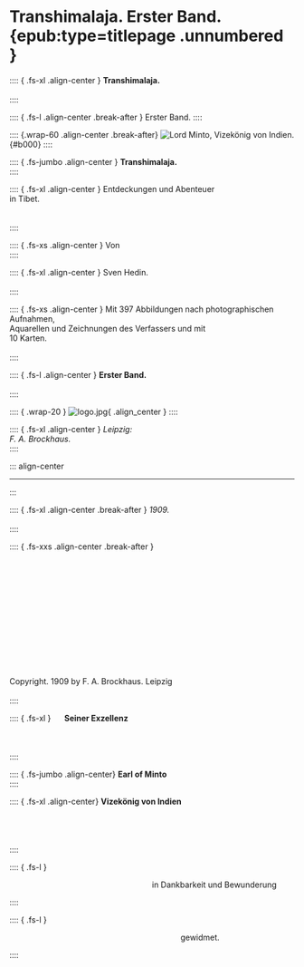 ﻿# Transhimalaja. Erster Band. {epub:type=titlepage .unnumbered }

:::: { .fs-xl .align-center }
**Transhimalaja.**<br /><br />
::::

:::: { .fs-l .align-center .break-after }
Erster Band.
::::

:::: {.wrap-60 .align-center .break-after}
![Lord Minto, Vizekönig von Indien.](Transhimalaja_Band_I_0.jpg "Transhimalaja_Band_I_0.jpg"){#b000}
::::

:::: { .fs-jumbo .align-center }
**Transhimalaja.**<br />
::::

:::: { .fs-xl .align-center }
Entdeckungen und Abenteuer<br />
in Tibet.<br /><br /><br />
::::

:::: { .fs-xs .align-center }
Von<br />
::::

:::: { .fs-xl .align-center }
Sven Hedin.<br /><br />
::::

:::: { .fs-xs .align-center }
Mit 397 Abbildungen nach photographischen Aufnahmen,<br />
Aquarellen und Zeichnungen des Verfassers und mit<br />
10 Karten.<br /><br />
::::

:::: { .fs-l .align-center }
**Erster Band.**<br /><br />
::::

:::: { .wrap-20 }
![](logo.jpg "logo.jpg"){ .align_center }
::::

:::: { .fs-xl .align-center }
*Leipzig:*<br />
*F. A. Brockhaus.*<br />
::::

::: align-center
****
:::

:::: { .fs-xl .align-center .break-after }
*1909.*<br /><br />
::::

:::: { .fs-xxs .align-center .break-after }
<br /><br /><br /><br /><br /><br /><br /><br /><br /><br /><br /><br /><br /><br />
Copyright. 1909 by F. A. Brockhaus. Leipzig<br /><br />
::::

:::: { .fs-xl }
&nbsp;&nbsp;&nbsp;&nbsp;&nbsp;**Seiner Exzellenz**<br /><br /><br /><br />
::::

:::: { .fs-jumbo .align-center}
**Earl of Minto**<br />
::::

:::: { .fs-xl .align-center}
**Vizekönig von Indien**<br /><br /><br /><br /><br />
::::

:::: { .fs-l }
<p style="text-indent:50%;">in Dankbarkeit und Bewunderung</p>
::::

:::: { .fs-l }
<p style="text-indent:60%;">gewidmet.</p>
::::
